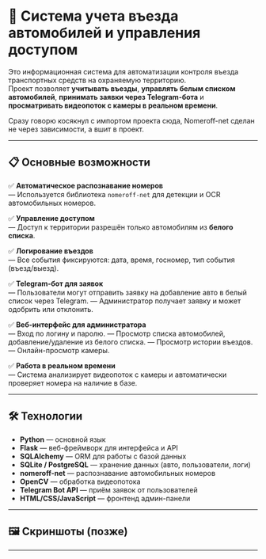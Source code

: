 # 🚗 Система учета въезда автомобилей и управления доступом

Это информационная система для автоматизации контроля въезда транспортных средств на охраняемую территорию.  
Проект позволяет **учитывать въезды**, **управлять белым списком автомобилей**, **принимать заявки через Telegram-бота** и **просматривать видеопоток с камеры в реальном времени**.

Сразу говорю косякнул с импортом проекта сюда, Nomeroff-net сделан не через зависимости, а вшит в проект.

---

## 📋 Основные возможности

✅ **Автоматическое распознавание номеров**  
— Используется библиотека `nomeroff-net` для детекции и OCR автомобильных номеров.

✅ **Управление доступом**  
— Доступ к территории разрешён только автомобилям из **белого списка**.

✅ **Логирование въездов**  
— Все события фиксируются: дата, время, госномер, тип события (въезд/выезд).

✅ **Telegram-бот для заявок**  
— Пользователи могут отправить заявку на добавление авто в белый список через Telegram.
— Администратор получает заявку и может одобрить или отклонить.

✅ **Веб-интерфейс для администратора**  
— Вход по логину и паролю.
— Просмотр списка автомобилей, добавление/удаление из белого списка.
— Просмотр истории въездов.
— Онлайн-просмотр камеры.

✅ **Работа в реальном времени**  
— Система анализирует видеопоток с камеры и автоматически проверяет номера на наличие в базе.

---

## 🛠️ Технологии

- **Python** — основной язык
- **Flask** — веб-фреймворк для интерфейса и API
- **SQLAlchemy** — ORM для работы с базой данных
- **SQLite / PostgreSQL** — хранение данных (авто, пользователи, логи)
- **nomeroff-net** — распознавание автомобильных номеров
- **OpenCV** — обработка видеопотока
- **Telegram Bot API** — приём заявок от пользователей
- **HTML/CSS/JavaScript** — фронтенд админ-панели

---

## 🖼️ Скриншоты (позже)



---
